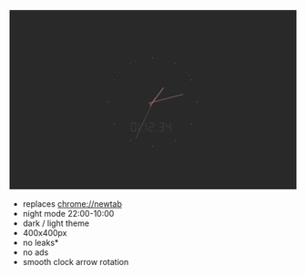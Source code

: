 ![](screenshot.png)

- replaces [chrome://newtab]()
- night mode 22:00-10:00
- dark / light theme
- 400x400px
- no leaks*
- no ads
- smooth clock arrow rotation
